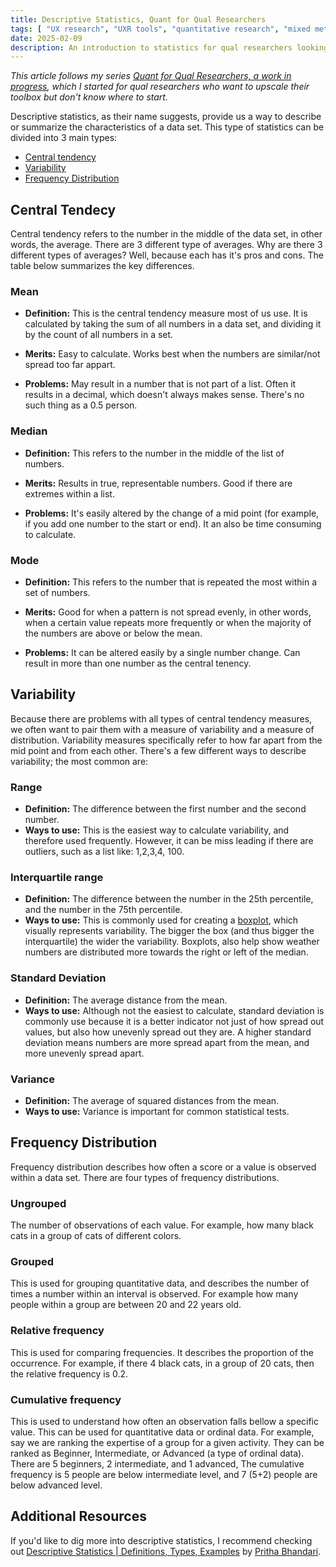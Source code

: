 ```yaml
---
title: Descriptive Statistics, Quant for Qual Researchers
tags: [ "UX research", "UXR tools", "quantitative research", "mixed methods" ]
date: 2025-02-09
description: An introduction to statistics for qual researchers looking for a place to start.
---
```


_This article follows my series [Quant for Qual Researchers, a work in progress](https://www.zoracabrera.com/blog/quant-for-qual-researchers-a-work-in-progress/), which I started for qual researchers who want to upscale their toolbox but don't know where to start._

Descriptive statistics, as their name suggests, provide us a way to describe or summarize the characteristics of a data set. This type of statistics can be divided into 3 main types:

- [Central tendency](#central-tendency)
- [Variability](#variability)
- [Frequency Distribution](#frequency-distribution)

<span id="central-tendency"></span>

## Central Tendecy 
Central tendency refers to the number in the middle of the data set, in other words, the average. There are 3 different type of averages. Why are there 3 different types of averages? Well, because each has it's pros and cons.  The table below summarizes the key differences.

<h3 class="sm-heading">Mean</h3>

- **Definition:**
This is the central tendency measure most of us use. It is calculated by taking the sum of all numbers in a data set, and dividing it by the count of all numbers in a set. 

- **Merits:**
Easy to calculate. Works best when the numbers are similar/not spread too far appart.

- **Problems:**
May result in a number that is not part of a list. Often it results in a decimal, which doesn't always makes sense. There's no such thing as a 0.5 person.

<h3 class="sm-heading">Median</h3>

- **Definition:**
This refers to the number in the middle of the list of numbers.

- **Merits:**
Results in true, representable numbers. Good if there are extremes within a list.

- **Problems:**
It's easily altered by the change of a mid point (for example, if you add one number to the start or end). It an also be time consuming to calculate.

<h3 class="sm-heading">Mode</h3>

- **Definition:**
This refers to the number that is repeated the most within a set of numbers.

- **Merits:**
Good for when a pattern is not spread evenly, in other words, when a certain value repeats more frequently or when the  majority of the numbers are above or below the mean.

- **Problems:**
It can be altered easily by a single number change. Can result in more than one number as the central tenency. 

<span id="variability"></span>

## Variability
Because there are problems with all types of central tendency measures, we often want to pair them with a measure of variability and a measure of distribution. Variability measures specifically refer to how far apart from the mid point and from each other. There's a few different ways to describe variability; the most common are:

<h3 class="sm-heading">Range</h3>

- **Definition:**
The difference between the first number and the second number.
- **Ways to use:**
This is the easiest way to calculate variability, and therefore used frequently. However, it can be miss leading if there are outliers, such as a list like: 1,2,3,4, 100. 

<h3 class="sm-heading">Interquartile range </h3>

- **Definition:**
The difference between the number in the 25th percentile, and the number in the 75th percentile.
- **Ways to use:**
This is commonly used for creating a [boxplot](https://www.scribbr.com/statistics/interquartile-range/), which visually represents variability. The bigger the box (and thus bigger the interquartile) the wider the variability. Boxplots, also help show weather numbers are distributed more towards the right or left of the median. 

<h3 class="sm-heading">Standard Deviation</h3>

- **Definition:**
The average distance from the mean.
- **Ways to use:**
Although not the easiest to calculate, standard deviation is commonly use because it is a better indicator not just of how spread out values, but also how unevenly spread out they are. A higher standard deviation means numbers are more spread apart from the mean, and more unevenly spread apart.

<h3 class="sm-heading">Variance </h3>

- **Definition:**
The average of squared distances from the mean.
- **Ways to use:**
Variance is important for common statistical tests.

<span id="frequency-distribution"></span>

## Frequency Distribution
Frequency distribution describes how often a score or a value is observed within a data set. There are four types of frequency distributions.

<h3 class="sm-heading">Ungrouped</h3>
The number of observations of each value.  For example, how many black cats in a group of cats of different colors.

<h3 class="sm-heading">Grouped</h3>
This is used for grouping quantitative data, and describes the number of times a number within an interval is observed. For example how many people within a group are between 20 and 22 years old. 

<h3 class="sm-heading">Relative frequency</h3>
This is used for comparing frequencies. It describes the proportion of the occurrence. For example, if there 4 black cats, in a group of 20 cats, then the relative frequency is 0.2.

<h3 class="sm-heading">Cumulative frequency</h3>
This is used to understand how often an observation falls bellow a specific value. This can be used for quantitative data or ordinal data. For example, say we are ranking the expertise of a group for a given activity. They can be ranked as Beginner, Intermediate, or Advanced (a type of ordinal data). There are 5 beginners, 2 intermediate, and 1 advanced, The cumulative frequency is 5 people are below intermediate level, and 7 (5+2) people are below advanced level.

## Additional Resources
If you'd like to dig more into descriptive statistics, I recommend checking out [Descriptive Statistics | Definitions, Types, Examples](https://www.scribbr.com/statistics/descriptive-statistics/) by [Pritha Bhandari](https://www.scribbr.com/author/pritha/ "All articles by Pritha Bhandari").